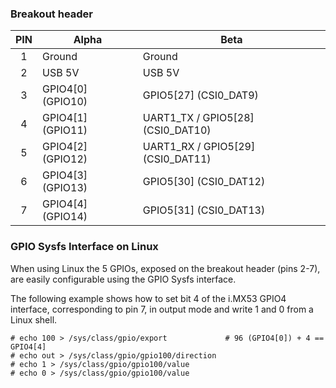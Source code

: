 ### Breakout header

| PIN | Alpha             | Beta                              |
|:---:|-------------------|-----------------------------------|
|  1  | Ground            | Ground                            |
|  2  | USB 5V            | USB 5V                            |
|  3  | GPIO4[0] (GPIO10) | GPIO5[27]            (CSI0_DAT9)  |
|  4  | GPIO4[1] (GPIO11) | UART1_TX / GPIO5[28] (CSI0_DAT10) |
|  5  | GPIO4[2] (GPIO12) | UART1_RX / GPIO5[29] (CSI0_DAT11) |
|  6  | GPIO4[3] (GPIO13) | GPIO5[30]            (CSI0_DAT12) |
|  7  | GPIO4[4] (GPIO14) | GPIO5[31]            (CSI0_DAT13) |


### GPIO Sysfs Interface on Linux

When using Linux the 5 GPIOs, exposed on the breakout header (pins 2-7), are
easily configurable using the GPIO Sysfs interface.

The following example shows how to set bit 4 of the i.MX53 GPIO4 interface,
corresponding to pin 7, in output mode and write 1 and 0 from a Linux shell.

```
# echo 100 > /sys/class/gpio/export             # 96 (GPIO4[0]) + 4 == GPIO4[4]
# echo out > /sys/class/gpio/gpio100/direction
# echo 1 > /sys/class/gpio/gpio100/value
# echo 0 > /sys/class/gpio/gpio100/value
```
